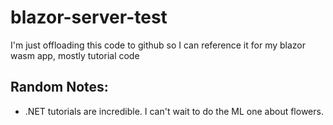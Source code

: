 # blazor-server-test
I'm just offloading this code to github so I can reference it for my blazor wasm app, mostly tutorial code

## Random Notes:
- .NET tutorials are incredible. I can't wait to do the ML one about flowers.
